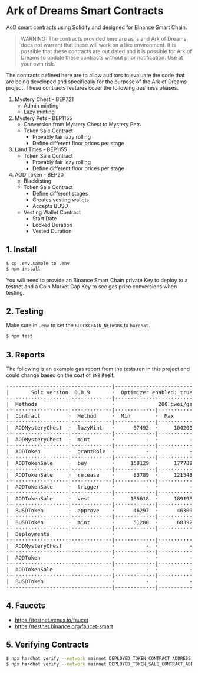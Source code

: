 # Ark of Dreams Smart Contracts

AoD smart contracts using Solidity and designed for Binance Smart Chain.

> WARNING: The contracts provided here are as is and Ark of Dreams does 
not warrant that these will work on a live environment. It is possible 
that these contracts are out dated and it is possible for Ark of Dreams 
to update these contracts without prior notification. Use at your own 
risk.

The contracts defined here are to allow auditors to evaluate the code 
that are being developed and specifically for the purpose of the Ark of
Dreams project. These contracts features cover the following business 
phases.

 1. Mystery Chest - BEP721
    - Admin minting
    - Lazy minting
 2. Mystery Pets - BEP1155
    - Conversion from Mystery Chest to Mystery Pets
    - Token Sale Contract
      - Provably fair lazy rolling
      - Define different floor prices per stage
 3. Land Titles - BEP1155
    - Token Sale Contract
      - Provably fair lazy rolling
      - Define different floor prices per stage
 4. AOD Token - BEP20
    - Blacklisting
    - Token Sale Contract
      - Define different stages
      - Creates vesting wallets
      - Accepts BUSD
    - Vesting Wallet Contract
      - Start Date
      - Locked Duration
      - Vested Duration

## 1. Install

```bash
$ cp .env.sample to .env
$ npm install
```

You will need to provide an Binance Smart Chain private Key to deploy 
to a testnet and a Coin Market Cap Key to see gas price conversions when 
testing.

## 2. Testing

Make sure in `.env` to set the `BLOCKCHAIN_NETWORK` to `hardhat`.

```bash
$ npm test
```

## 3. Reports

The following is an example gas report from the tests ran in this 
project and could change based on the cost of `BNB` itself.

<pre>
·---------------------------------|---------------------------|-------------|-----------------------------·
|       Solc version: 0.8.9       ·  Optimizer enabled: true  ·  Runs: 200  ·  Block limit: 12450000 gas  │
··································|···························|·············|······························
|  Methods                        ·              200 gwei/gas               ·       539.63 usd/bnb        │
····················|·············|·············|·············|·············|···············|··············
|  Contract         ·  Method     ·  Min        ·  Max        ·  Avg        ·  # calls      ·  usd (avg)  │
····················|·············|·············|·············|·············|···············|··············
|  AODMysteryChest  ·  lazyMint   ·      67492  ·     104200  ·      77298  ·            4  ·       8.34  │
····················|·············|·············|·············|·············|···············|··············
|  AODMysteryChest  ·  mint       ·          -  ·          -  ·      98204  ·            3  ·      10.60  │
····················|·············|·············|·············|·············|···············|··············
|  AODToken         ·  grantRole  ·          -  ·          -  ·     101228  ·            1  ·      10.93  │
····················|·············|·············|·············|·············|···············|··············
|  AODTokenSale     ·  buy        ·     158129  ·     177789  ·     167959  ·            2  ·      18.13  │
····················|·············|·············|·············|·············|···············|··············
|  AODTokenSale     ·  release    ·      83789  ·     121543  ·     102666  ·            4  ·      11.08  │
····················|·············|·············|·············|·············|···············|··············
|  AODTokenSale     ·  trigger    ·          -  ·          -  ·      28873  ·            1  ·       3.12  │
····················|·············|·············|·············|·············|···············|··············
|  AODTokenSale     ·  vest       ·     135618  ·     189198  ·     153855  ·            4  ·      16.60  │
····················|·············|·············|·············|·············|···············|··············
|  BUSDToken        ·  approve    ·      46297  ·      46309  ·      46303  ·            2  ·       5.00  │
····················|·············|·············|·············|·············|···············|··············
|  BUSDToken        ·  mint       ·      51280  ·      68392  ·      55564  ·            4  ·       6.00  │
····················|·············|·············|·············|·············|···············|··············
|  Deployments                    ·                                         ·  % of limit   ·             │
··································|·············|·············|·············|···············|··············
|  AODMysteryChest                ·          -  ·          -  ·    2671762  ·       21.5 %  ·     288.35  │
··································|·············|·············|·············|···············|··············
|  AODToken                       ·          -  ·          -  ·    2074021  ·       16.7 %  ·     223.84  │
··································|·············|·············|·············|···············|··············
|  AODTokenSale                   ·          -  ·          -  ·    2192048  ·       17.6 %  ·     236.58  │
··································|·············|·············|·············|···············|··············
|  BUSDToken                      ·          -  ·          -  ·    1254969  ·       10.1 %  ·     135.44  │
·---------------------------------|-------------|-------------|-------------|---------------|-------------·
</pre>

## 4. Faucets

 - https://testnet.venus.io/faucet
 - https://testnet.binance.org/faucet-smart

## 5. Verifying Contracts

```bash
$ npx hardhat verify --network mainnet DEPLOYED_TOKEN_CONTRACT_ADDRESS
$ npx hardhat verify --network mainnet DEPLOYED_TOKEN_SALE_CONTRACT_ADDRESS "AOD_CONTRACT_ADDRESS" "BUSD_CONTRACT_ADDRESS" "FUND_WALLET_ADDRESS"
```